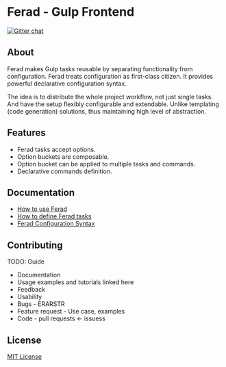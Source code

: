 # Ferad - Gulp Frontend
[![Gitter chat][gitter-image]][gitter-url]

## About
Ferad makes Gulp tasks reusable by separating functionality from configuration. Ferad treats configuration as first-class citizen. It provides powerful declarative configuration syntax.

The idea is to distribute the whole project workflow, not just single tasks. And have the setup flexibly configurable and extendable. Unlike templating (code generation) solutions, thus maintaining high level of abstraction.

## Features
* Ferad tasks accept options.
* Option buckets are composable.
* Option bucket can be applied to multiple tasks and commands.
* Declarative commands definition.

## Documentation
* [How to use Ferad](https://npmjs.org/package/ferad-cli)
* [How to define Ferad tasks](https://npmjs.org/package/ferad-cli)
* [Ferad Configuration Syntax](/docs/SYNTAX.md)

## Contributing
TODO: Guide
* Documentation
* Usage examples and tutorials linked here
* Feedback
* Usability
* Bugs - ERARSTR
* Feature request - Use case, examples
* Code - pull requests <- issuess

## License
[MIT License](https://en.wikipedia.org/wiki/MIT_License)

[gitter-url]: https://gitter.im/feradjs/ferad
[gitter-image]: https://badges.gitter.im/feradjs/ferad.png
